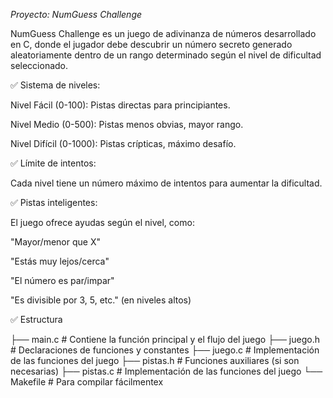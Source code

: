 *Proyecto: NumGuess Challenge*

NumGuess Challenge es un juego de adivinanza de números desarrollado en C, donde el jugador debe descubrir un número secreto generado aleatoriamente dentro de un rango determinado según el nivel de dificultad seleccionado.

✅ Sistema de niveles:

Nivel Fácil (0-100): Pistas directas para principiantes.

Nivel Medio (0-500): Pistas menos obvias, mayor rango.

Nivel Difícil (0-1000): Pistas crípticas, máximo desafío.


✅ Límite de intentos:

Cada nivel tiene un número máximo de intentos para aumentar la dificultad.


✅ Pistas inteligentes:

El juego ofrece ayudas según el nivel, como:

"Mayor/menor que X"

"Estás muy lejos/cerca"

"El número es par/impar"

"Es divisible por 3, 5, etc." (en niveles altos)

✅ Estructura

├── main.c            # Contiene la función principal y el flujo del juego
├── juego.h           # Declaraciones de funciones y constantes
├── juego.c           # Implementación de las funciones del juego
├── pistas.h          # Funciones auxiliares (si son necesarias)
├── pistas.c          # Implementación de las funciones del juego
└── Makefile          # Para compilar fácilmentex
